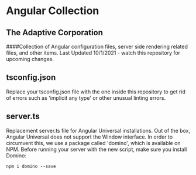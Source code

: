 # Angular Collection
## The Adaptive Corporation
####Collection of Angular configuration files, server side rendering related files, and other items.
Last Updated 10/1/2021 - watch this repository for upcoming changes.

## tsconfig.json

Replace your tsconfig.json file with the one inside this repository to get rid of errors such as 'implicit any type' or other unusual linting errors.

## server.ts

Replacement server.ts file for Angular Universal installations. Out of the box, Angular Universal does not support the Window interface. In order to circumvent this, we use a package called 'domino', which is available on NPM. Before running your server with the new script, make sure you install Domino:

```
npm i domino --save
```

